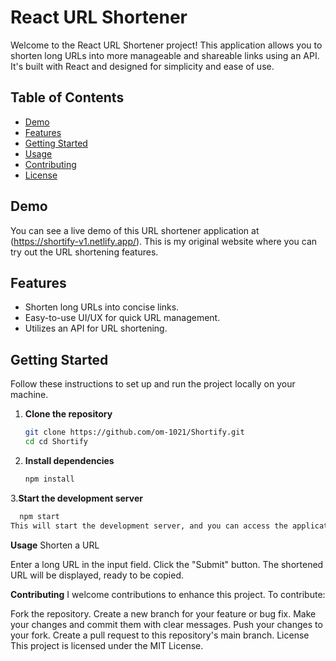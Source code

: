 # React URL Shortener

Welcome to the React URL Shortener project! This application allows you to shorten long URLs into more manageable and shareable links using an API. It's built with React and designed for simplicity and ease of use.

## Table of Contents

- [Demo](#demo)
- [Features](#features)
- [Getting Started](#getting-started)
- [Usage](#usage)
- [Contributing](#contributing)
- [License](#license)

## Demo

You can see a live demo of this URL shortener application at (https://shortify-v1.netlify.app/). This is my original website where you can try out the URL shortening features.


## Features

- Shorten long URLs into concise links.
- Easy-to-use UI/UX for quick URL management.
- Utilizes an API for URL shortening.

## Getting Started

Follow these instructions to set up and run the project locally on your machine.

1. **Clone the repository**

   ```bash
   git clone https://github.com/om-1021/Shortify.git
   cd cd Shortify
2. **Install dependencies**
   
    ```bash
    npm install
3.**Start the development server**

  ```bash
    npm start
This will start the development server, and you can access the application at http://localhost:3000.
``` 

**Usage**
Shorten a URL

Enter a long URL in the input field.
Click the "Submit" button.
The shortened URL will be displayed, ready to be copied.


**Contributing**
I welcome contributions to enhance this project. To contribute:

Fork the repository.
Create a new branch for your feature or bug fix.
Make your changes and commit them with clear messages.
Push your changes to your fork.
Create a pull request to this repository's main branch.
License
This project is licensed under the MIT License.
